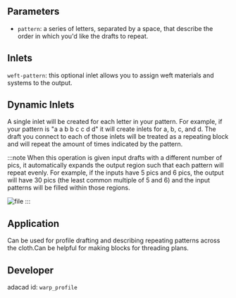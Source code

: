 
## Parameters
- `pattern`: a series of letters, separated by a space, that describe the order in which you'd like the drafts to repeat.

## Inlets
`weft-pattern`: this optional inlet allows you to assign weft materials and systems to the output. 

## Dynamic Inlets
A single inlet will be created for each letter in your pattern. For example, if your pattern is "a a b b c c d d" it will create inlets for a, b, c, and d. The draft you connect to each of those inlets will be treated as a repeating block and will repeat the amount of times indicated by the pattern. 




:::note
When this operation is given input drafts with a different number of pics, it automatically expands the output region such that each pattern will repeat evenly. For example, if the inputs have 5 pics and 6 pics, the output will have 30 pics (the least common multiple of 5 and 6) and the input patterns will be filled within those regions. 

![file](./img/warp_profile_helper.png)
:::


## Application
Can be used for profile drafting and describing repeating patterns across the cloth.Can be helpful for making blocks for threading plans. 

## Developer
adacad id: `warp_profile`
